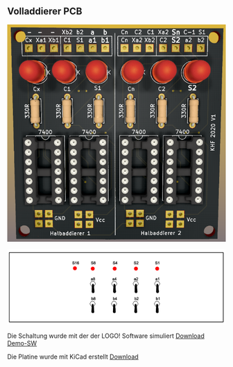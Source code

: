 ## Volladdierer PCB

![image](https://github.com/frankyhub/png/blob/master/Volladdierer.png)

![image](https://github.com/frankyhub/png/blob/master/Frontplatte.png)


Die Schaltung wurde mit der der LOGO! Software simuliert
[Download Demo-SW](https://new.siemens.com/global/de/produkte/automatisierung/systeme/industrie/sps/logo/logo-software.html)

Die Platine wurde mit KiCad erstellt [Download](https://kicad.org/download/)
